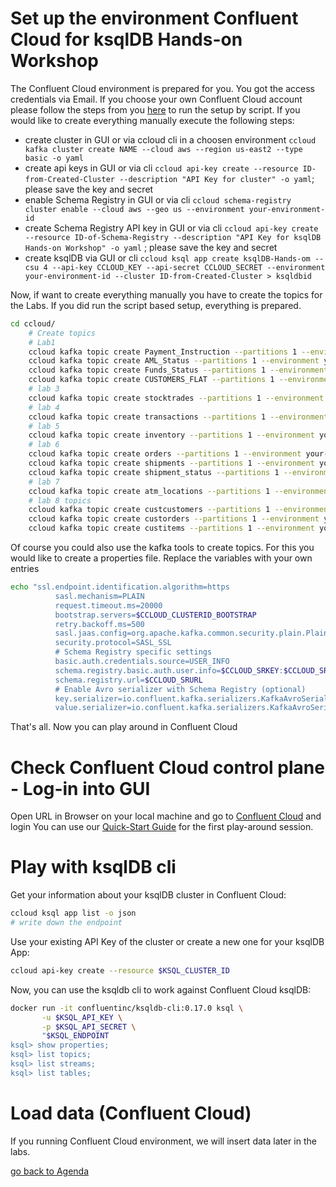 # Set up the environment Confluent Cloud for ksqlDB Hands-on Workshop

The Confluent Cloud environment is prepared for you. You got the access credentials via Email.
If you choose your own Confluent Cloud account please follow the steps from you [here](../ccloud/README.md) to run the setup by script.
If you would like to create everything manually execute the following steps:
* create cluster in GUI or via ccloud cli in a choosen environment `ccloud kafka cluster create NAME --cloud aws --region us-east2 --type basic -o yaml`
* create api keys in GUI or via cli `ccloud api-key create --resource ID-from-Created-Cluster --description "API Key for cluster" -o yaml`; please save the key and secret
* enable Schema Registry in GUI or via cli `ccloud schema-registry cluster enable --cloud aws --geo us --environment your-environment-id`
* create Schema Registry API key in GUI or via cli `ccloud api-key create --resource ID-of-Schema-Registry --description "API Key for ksqlDB Hands-on Workshop" -o yaml` ; please save the key and secret
* create ksqlDB via GUI or cli `ccloud ksql app create ksqlDB-Hands-om --csu 4 --api-key CCLOUD_KEY --api-secret CCLOUD_SECRET --environment your-environment-id --cluster ID-from-Created-Cluster > ksqldbid`

Now, if want to create everything manually you have to create the topics for the Labs. If you did run the script based setup, everything is prepared.
```bash
cd ccloud/
    # Create topics
    # Lab1
    ccloud kafka topic create Payment_Instruction --partitions 1 --environment your-environment-id --cluster ID-from-Created-Cluster
    ccloud kafka topic create AML_Status --partitions 1 --environment your-environment-id --cluster ID-from-Created-Cluster
    ccloud kafka topic create Funds_Status --partitions 1 --environment your-environment-id --cluster ID-from-Created-Cluster
    ccloud kafka topic create CUSTOMERS_FLAT --partitions 1 --environment your-environment-id --cluster ID-from-Created-Cluster --config cleanup.policy=compact
    # lab 3
    ccloud kafka topic create stocktrades --partitions 1 --environment your-environment-id --cluster ID-from-Created-Cluster    
    # lab 4
    ccloud kafka topic create transactions --partitions 1 --environment your-environment-id --cluster ID-from-Created-Cluster
    # lab 5
    ccloud kafka topic create inventory --partitions 1 --environment your-environment-id --cluster ID-from-Created-Cluster
    # lab 6
    ccloud kafka topic create orders --partitions 1 --environment your-environment-id --cluster ID-from-Created-Cluster
    ccloud kafka topic create shipments --partitions 1 --environment your-environment-id --cluster ID-from-Created-Cluster
    ccloud kafka topic create shipment_status --partitions 1 --environment your-environment-id --cluster ID-from-Created-Cluster
    # lab 7
    ccloud kafka topic create atm_locations --partitions 1 --environment your-environment-id --cluster ID-from-Created-Cluster
    # lab 8 topics
    ccloud kafka topic create custcustomers --partitions 1 --environment your-environment-id --cluster ID-from-Created-Cluster
    ccloud kafka topic create custorders --partitions 1 --environment your-environment-id --cluster ID-from-Created-Cluster
    ccloud kafka topic create custitems --partitions 1 --environment your-environment-id --cluster ID-from-Created-Cluster
```
Of course you could also use the kafka tools to create topics.
For this you would like to create a properties file. Replace the variables with your own entries 
```bash
echo "ssl.endpoint.identification.algorithm=https
          sasl.mechanism=PLAIN
          request.timeout.ms=20000
          bootstrap.servers=$CCLOUD_CLUSTERID_BOOTSTRAP
          retry.backoff.ms=500
          sasl.jaas.config=org.apache.kafka.common.security.plain.PlainLoginModule required username=\"$CCLOUD_KEY\" password=\"$CCLOUD_SECRET\";
          security.protocol=SASL_SSL
          # Schema Registry specific settings
          basic.auth.credentials.source=USER_INFO
          schema.registry.basic.auth.user.info=$CCLOUD_SRKEY:$CCLOUD_SRSECRET
          schema.registry.url=$CCLOUD_SRURL
          # Enable Avro serializer with Schema Registry (optional)
          key.serializer=io.confluent.kafka.serializers.KafkaAvroSerializer
          value.serializer=io.confluent.kafka.serializers.KafkaAvroSerializer" > ccloud.properties
```
That's all. Now you can play around in Confluent Cloud

# Check Confluent Cloud control plane - Log-in into GUI
Open URL in Browser on your local machine and go to [Confluent Cloud](https://confluent.cloud) and login
You can use our [Quick-Start Guide](https://docs.confluent.io/cloud/current/get-started/index.html) for the first play-around session.

# Play with ksqlDB cli 
Get your information about your ksqlDB cluster in Confluent Cloud:
```bash
ccloud ksql app list -o json
# write down the endpoint
```
Use your existing API Key of the cluster or create a new one for your ksqlDB App:
```bash
ccloud api-key create --resource $KSQL_CLUSTER_ID
```
Now, you can use the ksqldb cli to work against Confluent Cloud ksqlDB:
```bash
docker run -it confluentinc/ksqldb-cli:0.17.0 ksql \
       -u $KSQL_API_KEY \
       -p $KSQL_API_SECRET \
       "$KSQL_ENDPOINT
ksql> show properties;
ksql> list topics;
ksql> list streams;
ksql> list tables;
```

# Load data (Confluent Cloud)
If you running Confluent Cloud environment, we will insert data later in the labs.

[go back to Agenda](https://github.com/ora0600/confluent-ksqldb-hands-on-workshop/blob/master/README.md#hands-on-agenda-and-labs)

